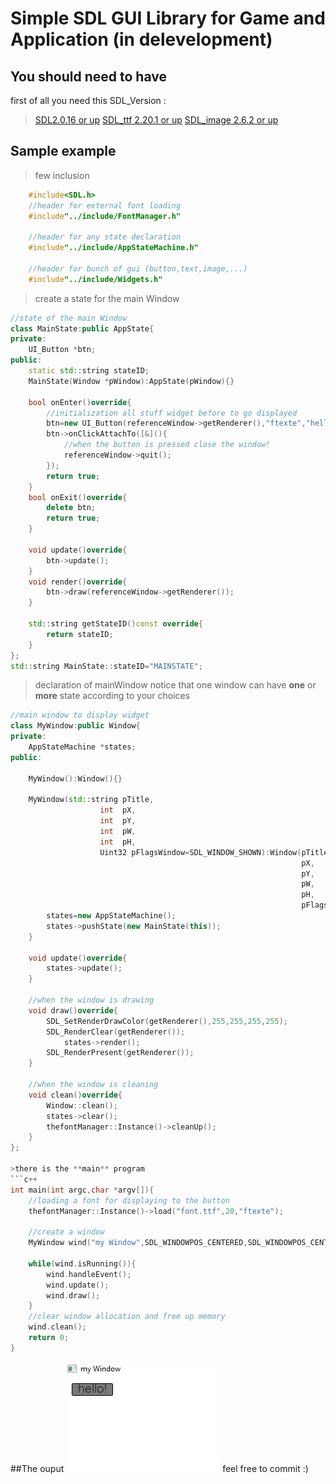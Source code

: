 # Simple SDL GUI Library for Game and Application (in delevelopment)
## You should need to have
first of all you need this SDL_Version :
>[SDL2.0.16 or up](https://github.com/libsdl-org/SDL/releases/)
>[SDL_ttf 2.20.1 or up](https://github.com/libsdl-org/SDL_ttf/releases)
>[SDL_image 2.6.2 or up](https://github.com/libsdl-org/SDL_image/releases)
## Sample example
>few inclusion
```c++
    #include<SDL.h>
    //header for external font loading 
    #include"../include/FontManager.h"
    
    //header for any state declaration
    #include"../include/AppStateMachine.h"

    //header for bunch of gui (button,text,image,...)
    #include"../include/Widgets.h"
```
>create a state for the main Window

```c++
//state of the main Window
class MainState:public AppState{
private:
    UI_Button *btn;
public:
    static std::string stateID;
    MainState(Window *pWindow):AppState(pWindow){}

    bool onEnter()override{
        //initialization all stuff widget before to go displayed
        btn=new UI_Button(referenceWindow->getRenderer(),"ftexte","hello!",10,10);
        btn->onClickAttachTo([&](){
            //when the button is pressed close the window!
            referenceWindow->quit();
        });
        return true;
    }
    bool onExit()override{
        delete btn;
        return true;
    }

    void update()override{
        btn->update();
    }
    void render()override{
        btn->draw(referenceWindow->getRenderer());
    }

    std::string getStateID()const override{
        return stateID;
    }
};
std::string MainState::stateID="MAINSTATE";
```
>declaration of mainWindow 
notice that one window can have **one** or **more** state according to your choices
```c++
//main window to display widget
class MyWindow:public Window{
private:
    AppStateMachine *states;
public:
    
    MyWindow():Window(){}
    
    MyWindow(std::string pTitle,
                    int  pX,
                    int  pY,
                    int  pW,
                    int  pH,
                    Uint32 pFlagsWindow=SDL_WINDOW_SHOWN):Window(pTitle,
                                                                 pX,
                                                                 pY,
                                                                 pW,
                                                                 pH,
                                                                 pFlagsWindow){
        states=new AppStateMachine();
        states->pushState(new MainState(this));
    }
    
    void update()override{
        states->update();
    }
    
    //when the window is drawing
    void draw()override{
        SDL_SetRenderDrawColor(getRenderer(),255,255,255,255);
        SDL_RenderClear(getRenderer());
            states->render();
        SDL_RenderPresent(getRenderer());
    }

    //when the window is cleaning
    void clean()override{
        Window::clean();
        states->clear();
        thefontManager::Instance()->cleanUp();
    }
};

>there is the **main** program
```c++
int main(int argc,char *argv[]){
    //loading a font for displaying to the button
    thefontManager::Instance()->load("font.ttf",20,"ftexte");

    //create a window
    MyWindow wind("my Window",SDL_WINDOWPOS_CENTERED,SDL_WINDOWPOS_CENTERED,640,480);
    
    while(wind.isRunning()){
        wind.handleEvent();
        wind.update();
        wind.draw();
    }
    //clear window allocation and free up memory
    wind.clean();
    return 0;
}
```

##The ouput
![result](/screenshoots/sample.jpg)
feel free to commit :)
